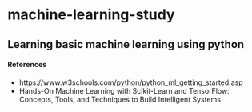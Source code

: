 # machine-learning-study

<h2>Learning basic machine learning using python</h2>

<h4>References</h4>
<ul>
    <li>https://www.w3schools.com/python/python_ml_getting_started.asp</li>
    <li>Hands-On Machine Learning with Scikit-Learn and TensorFlow: Concepts, Tools, and Techniques to Build Intelligent Systems</li>
</ul>